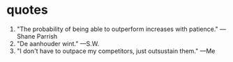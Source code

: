 # quotes
1. "The probability of being able to outperform increases with patience." —Shane Parrish
2. "De aanhouder wint." —S.W.
3. "I don't have to outpace my competitors, just outsustain them." —Me